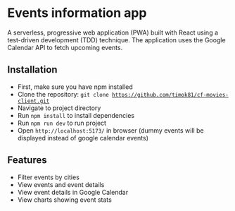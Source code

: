 # Events information app

A serverless, progressive web application (PWA) built with React using a test-driven development (TDD) technique. The application uses the Google Calendar API to fetch upcoming events.

## Installation

 - First, make sure you have npm installed
 - Clone the repository: <code>git clone https://github.com/timok81/cf-movies-client.git</code>
 - Navigate to project directory
 - Run <code>npm install</code> to install dependencies
 - Run <code>npm run dev</code> to run project
 - Open <code>http://localhost:5173/</code> in browser (dummy events will be displayed instead of google calendar events)

## Features

- Filter events by cities
- View events and event details
- View event details in Google Calendar
- View charts showing event stats